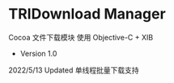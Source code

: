 #  TRIDownload Manager

Cocoa 文件下载模块
使用 Objective-C + XIB

* Version 1.0

2022/5/13 Updated
单线程批量下载支持

